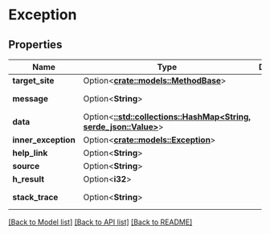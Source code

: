 # Exception

## Properties

Name | Type | Description | Notes
------------ | ------------- | ------------- | -------------
**target_site** | Option<[**crate::models::MethodBase**](MethodBase.md)> |  | [optional]
**message** | Option<**String**> |  | [optional][readonly]
**data** | Option<[**::std::collections::HashMap<String, serde_json::Value>**](serde_json::Value.md)> |  | [optional][readonly]
**inner_exception** | Option<[**crate::models::Exception**](Exception.md)> |  | [optional]
**help_link** | Option<**String**> |  | [optional]
**source** | Option<**String**> |  | [optional]
**h_result** | Option<**i32**> |  | [optional]
**stack_trace** | Option<**String**> |  | [optional][readonly]

[[Back to Model list]](../README.md#documentation-for-models) [[Back to API list]](../README.md#documentation-for-api-endpoints) [[Back to README]](../README.md)


